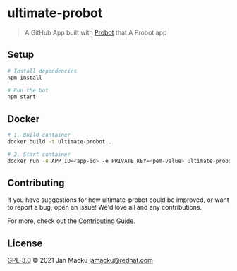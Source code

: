 # ultimate-probot

> A GitHub App built with [Probot](https://github.com/probot/probot) that A Probot app

## Setup

```sh
# Install dependencies
npm install

# Run the bot
npm start
```

## Docker

```sh
# 1. Build container
docker build -t ultimate-probot .

# 2. Start container
docker run -e APP_ID=<app-id> -e PRIVATE_KEY=<pem-value> ultimate-probot
```

## Contributing

If you have suggestions for how ultimate-probot could be improved, or want to report a bug, open an issue! We'd love all and any contributions.

For more, check out the [Contributing Guide](CONTRIBUTING.md).

## License

[GPL-3.0](LICENSE) © 2021 Jan Macku <jamacku@redhat.com>
